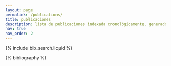 ```yaml
---
layout: page
permalink: /publications/
title: publicaciones
description: lista de publicaciones indexada cronológicamente. generado by jekyll-scholar.
nav: true
nav_order: 2
---
```


<!-- _pages/publications.md -->

<!-- Bibsearch Feature -->

{% include bib_search.liquid %}

<div class="publications">

{% bibliography %}

</div>
